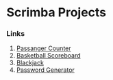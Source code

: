 # Scrimba Projects

### Links

1. [Passanger Counter](https://azure-helper.github.io/scrimba_projects/passanger_counter/)
2. [Basketball Scoreboard](https://azure-helper.github.io/scrimba_projects/basketball_scoreboard/)
3. [Blackjack](https://azure-helper.github.io/scrimba_projects/blackjack/)
4. [Password Generator](https://azure-helper.github.io/scrimba_projects/password_generator/)

